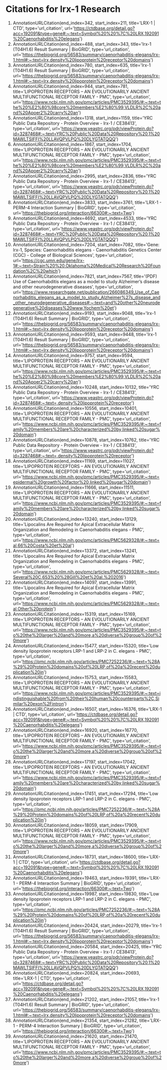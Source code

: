 # Citations for lrx-1 Research

1. AnnotationURLCitation(end_index=342, start_index=211, title='LRX-1 | CTD', type='url_citation', url='https://ctdbase.org/detail.go?acc=192091&type=gene#:~:text=Symbol%20%20%7C%20LRX,192091%20Caenorhabditis%20elegans')
2. AnnotationURLCitation(end_index=488, start_index=343, title='lrx-1 (T04H1.6) Result Summary | BioGRID', type='url_citation', url='https://thebiogrid.org/56583/summary/caenorhabditis-elegans/lrx-1.html#:~:text=lrx,density%20lipoprotein%20receptor%20domains')
3. AnnotationURLCitation(end_index=780, start_index=635, title='lrx-1 (T04H1.6) Result Summary | BioGRID', type='url_citation', url='https://thebiogrid.org/56583/summary/caenorhabditis-elegans/lrx-1.html#:~:text=lrx,density%20lipoprotein%20receptor%20domains')
4. AnnotationURLCitation(end_index=944, start_index=781, title='LIPOPROTEIN RECEPTORS – AN EVOLUTIONARILY ANCIENT MULTIFUNCTIONAL RECEPTOR FAMILY - PMC', type='url_citation', url='https://www.ncbi.nlm.nih.gov/pmc/articles/PMC3529395/#:~:text=the%20%E2%80%98core%20members%E2%80%99,VLDLR%2C%20and%20Apoer2%20carry%20an')
5. AnnotationURLCitation(end_index=1318, start_index=1159, title='YRC Public Data Repository - Protein Overview - lrx-1 / CE38413', type='url_citation', url='https://www.yeastrc.org/pdr/viewProtein.do?id=3287468#:~:text=YRC%20Public%20Data%20Repository%20,1%20MAWLTSIFFI%20LLAVQPVLPQ%20DLYGTATQQQ')
6. AnnotationURLCitation(end_index=1867, start_index=1704, title='LIPOPROTEIN RECEPTORS – AN EVOLUTIONARILY ANCIENT MULTIFUNCTIONAL RECEPTOR FAMILY - PMC', type='url_citation', url='https://www.ncbi.nlm.nih.gov/pmc/articles/PMC3529395/#:~:text=the%20%E2%80%98core%20members%E2%80%99,VLDLR%2C%20and%20Apoer2%20carry%20an')
7. AnnotationURLCitation(end_index=2995, start_index=2836, title='YRC Public Data Repository - Protein Overview - lrx-1 / CE38413', type='url_citation', url='https://www.yeastrc.org/pdr/viewProtein.do?id=3287468#:~:text=YRC%20Public%20Data%20Repository%20,1%20MAWLTSIFFI%20LLAVQPVLPQ%20DLYGTATQQQ')
8. AnnotationURLCitation(end_index=3833, start_index=3761, title='LRX-1 - PERM-4 Interaction Summary | BioGRID', type='url_citation', url='https://thebiogrid.org/interaction/66300#:~:text=Two')
9. AnnotationURLCitation(end_index=4692, start_index=4533, title='YRC Public Data Repository - Protein Overview - lrx-1 / CE38413', type='url_citation', url='https://www.yeastrc.org/pdr/viewProtein.do?id=3287468#:~:text=YRC%20Public%20Data%20Repository%20,1%20MAWLTSIFFI%20LLAVQPVLPQ%20DLYGTATQQQ')
10. AnnotationURLCitation(end_index=7204, start_index=7082, title='Gene: lrx-1, Species: Caenorhabditis elegans - Caenorhabditis Genetics Center (CGC) - College of Biological Sciences', type='url_citation', url='https://cgc.umn.edu/gene/lrx-1#:~:text=Strain%20%20,Oklahoma%20Medical%20Research%20Foundation%2C%20which')
11. AnnotationURLCitation(end_index=7821, start_index=7567, title='(PDF) Use of Caenorhabditis elegans as a model to study Alzheimer’s disease and other neurodegenerative diseases', type='url_citation', url='https://www.researchgate.net/publication/266086349_Use_of_Caenorhabditis_elegans_as_a_model_to_study_Alzheimer%27s_disease_and_other_neurodegenerative_diseases#:~:text=and%20other%20neurodegenerative%20diseases%20www,Yochem%20et')
12. AnnotationURLCitation(end_index=9193, start_index=9048, title='lrx-1 (T04H1.6) Result Summary | BioGRID', type='url_citation', url='https://thebiogrid.org/56583/summary/caenorhabditis-elegans/lrx-1.html#:~:text=lrx,density%20lipoprotein%20receptor%20domains')
13. AnnotationURLCitation(end_index=9593, start_index=9448, title='lrx-1 (T04H1.6) Result Summary | BioGRID', type='url_citation', url='https://thebiogrid.org/56583/summary/caenorhabditis-elegans/lrx-1.html#:~:text=lrx,density%20lipoprotein%20receptor%20domains')
14. AnnotationURLCitation(end_index=9757, start_index=9594, title='LIPOPROTEIN RECEPTORS – AN EVOLUTIONARILY ANCIENT MULTIFUNCTIONAL RECEPTOR FAMILY - PMC', type='url_citation', url='https://www.ncbi.nlm.nih.gov/pmc/articles/PMC3529395/#:~:text=the%20%E2%80%98core%20members%E2%80%99,VLDLR%2C%20and%20Apoer2%20carry%20an')
15. AnnotationURLCitation(end_index=10248, start_index=10132, title='YRC Public Data Repository - Protein Overview - lrx-1 / CE38413', type='url_citation', url='https://www.yeastrc.org/pdr/viewProtein.do?id=3287468#:~:text=,density%20lipoprotein%20receptor')
16. AnnotationURLCitation(end_index=10556, start_index=10401, title='LIPOPROTEIN RECEPTORS – AN EVOLUTIONARILY ANCIENT MULTIFUNCTIONAL RECEPTOR FAMILY - PMC', type='url_citation', url='https://www.ncbi.nlm.nih.gov/pmc/articles/PMC3529395/#:~:text=family%20members%20are%20characterized%20by,linked%20sugar%20domain')
17. AnnotationURLCitation(end_index=10878, start_index=10762, title='YRC Public Data Repository - Protein Overview - lrx-1 / CE38413', type='url_citation', url='https://www.yeastrc.org/pdr/viewProtein.do?id=3287468#:~:text=,density%20lipoprotein%20receptor')
18. AnnotationURLCitation(end_index=11169, start_index=11027, title='LIPOPROTEIN RECEPTORS – AN EVOLUTIONARILY ANCIENT MULTIFUNCTIONAL RECEPTOR FAMILY - PMC', type='url_citation', url='https://www.ncbi.nlm.nih.gov/pmc/articles/PMC3529395/#:~:text=epidermal%20growth%20factor%20,linked%20sugar%20domain')
19. AnnotationURLCitation(end_index=11666, start_index=11511, title='LIPOPROTEIN RECEPTORS – AN EVOLUTIONARILY ANCIENT MULTIFUNCTIONAL RECEPTOR FAMILY - PMC', type='url_citation', url='https://www.ncbi.nlm.nih.gov/pmc/articles/PMC3529395/#:~:text=family%20members%20are%20characterized%20by,linked%20sugar%20domain')
20. AnnotationURLCitation(end_index=13240, start_index=13129, title='Lipocalins Are Required for Apical Extracellular Matrix Organization and Remodeling in Caenorhabditis elegans - PMC', type='url_citation', url='https://www.ncbi.nlm.nih.gov/pmc/articles/PMC5629328/#:~:text=al,66%20Costa%20et%20al')
21. AnnotationURLCitation(end_index=13372, start_index=13241, title='Lipocalins Are Required for Apical Extracellular Matrix Organization and Remodeling in Caenorhabditis elegans - PMC', type='url_citation', url='https://www.ncbi.nlm.nih.gov/pmc/articles/PMC5629328/#:~:text=Several%20C,653%20%28Gill%20et%20al.%202016')
22. AnnotationURLCitation(end_index=14097, start_index=13991, title='Lipocalins Are Required for Apical Extracellular Matrix Organization and Remodeling in Caenorhabditis elegans - PMC', type='url_citation', url='https://www.ncbi.nlm.nih.gov/pmc/articles/PMC5629328/#:~:text=al,Other%20protein')
23. AnnotationURLCitation(end_index=15319, start_index=15169, title='LIPOPROTEIN RECEPTORS – AN EVOLUTIONARILY ANCIENT MULTIFUNCTIONAL RECEPTOR FAMILY - PMC', type='url_citation', url='https://www.ncbi.nlm.nih.gov/pmc/articles/PMC3529395/#:~:text=to%20the%20larger%20and%20more,a%20diverse%20group%20of%20more')
24. AnnotationURLCitation(end_index=15477, start_index=15320, title='Low density lipoprotein receptors LRP-1 and LRP-2 in C. elegans - PMC', type='url_citation', url='https://pmc.ncbi.nlm.nih.gov/articles/PMC7252236/#:~:text=%28A%29%20Protein%20domains%20of%20LRP,of%20a%20recent%20duplication%20in')
25. AnnotationURLCitation(end_index=15753, start_index=15583, title='LIPOPROTEIN RECEPTORS – AN EVOLUTIONARILY ANCIENT MULTIFUNCTIONAL RECEPTOR FAMILY - PMC', type='url_citation', url='https://www.ncbi.nlm.nih.gov/pmc/articles/PMC3529395/#:~:text=indistinguishable%20from%20their%20human%20counterparts%2C,Similar%20exon%2Fintron')
26. AnnotationURLCitation(end_index=16507, start_index=16376, title='LRX-1 | CTD', type='url_citation', url='https://ctdbase.org/detail.go?acc=192091&type=gene#:~:text=Symbol%20%20%7C%20LRX,192091%20Caenorhabditis%20elegans')
27. AnnotationURLCitation(end_index=16920, start_index=16770, title='LIPOPROTEIN RECEPTORS – AN EVOLUTIONARILY ANCIENT MULTIFUNCTIONAL RECEPTOR FAMILY - PMC', type='url_citation', url='https://www.ncbi.nlm.nih.gov/pmc/articles/PMC3529395/#:~:text=to%20the%20larger%20and%20more,a%20diverse%20group%20of%20more')
28. AnnotationURLCitation(end_index=17197, start_index=17042, title='LIPOPROTEIN RECEPTORS – AN EVOLUTIONARILY ANCIENT MULTIFUNCTIONAL RECEPTOR FAMILY - PMC', type='url_citation', url='https://www.ncbi.nlm.nih.gov/pmc/articles/PMC3529395/#:~:text=family%20members%20are%20characterized%20by,linked%20sugar%20domain')
29. AnnotationURLCitation(end_index=17451, start_index=17294, title='Low density lipoprotein receptors LRP-1 and LRP-2 in C. elegans - PMC', type='url_citation', url='https://pmc.ncbi.nlm.nih.gov/articles/PMC7252236/#:~:text=%28A%29%20Protein%20domains%20of%20LRP,of%20a%20recent%20duplication%20in')
30. AnnotationURLCitation(end_index=18059, start_index=17909, title='LIPOPROTEIN RECEPTORS – AN EVOLUTIONARILY ANCIENT MULTIFUNCTIONAL RECEPTOR FAMILY - PMC', type='url_citation', url='https://www.ncbi.nlm.nih.gov/pmc/articles/PMC3529395/#:~:text=to%20the%20larger%20and%20more,a%20diverse%20group%20of%20more')
31. AnnotationURLCitation(end_index=18731, start_index=18600, title='LRX-1 | CTD', type='url_citation', url='https://ctdbase.org/detail.go?acc=192091&type=gene#:~:text=Symbol%20%20%7C%20LRX,192091%20Caenorhabditis%20elegans')
32. AnnotationURLCitation(end_index=19463, start_index=19391, title='LRX-1 - PERM-4 Interaction Summary | BioGRID', type='url_citation', url='https://thebiogrid.org/interaction/66300#:~:text=Two')
33. AnnotationURLCitation(end_index=19987, start_index=19830, title='Low density lipoprotein receptors LRP-1 and LRP-2 in C. elegans - PMC', type='url_citation', url='https://pmc.ncbi.nlm.nih.gov/articles/PMC7252236/#:~:text=%28A%29%20Protein%20domains%20of%20LRP,of%20a%20recent%20duplication%20in')
34. AnnotationURLCitation(end_index=20424, start_index=20279, title='lrx-1 (T04H1.6) Result Summary | BioGRID', type='url_citation', url='https://thebiogrid.org/56583/summary/caenorhabditis-elegans/lrx-1.html#:~:text=lrx,density%20lipoprotein%20receptor%20domains')
35. AnnotationURLCitation(end_index=20584, start_index=20425, title='YRC Public Data Repository - Protein Overview - lrx-1 / CE38413', type='url_citation', url='https://www.yeastrc.org/pdr/viewProtein.do?id=3287468#:~:text=YRC%20Public%20Data%20Repository%20,1%20MAWLTSIFFI%20LLAVQPVLPQ%20DLYGTATQQQ')
36. AnnotationURLCitation(end_index=20824, start_index=20693, title='LRX-1 | CTD', type='url_citation', url='https://ctdbase.org/detail.go?acc=192091&type=gene#:~:text=Symbol%20%20%7C%20LRX,192091%20Caenorhabditis%20elegans')
37. AnnotationURLCitation(end_index=21202, start_index=21057, title='lrx-1 (T04H1.6) Result Summary | BioGRID', type='url_citation', url='https://thebiogrid.org/56583/summary/caenorhabditis-elegans/lrx-1.html#:~:text=lrx,density%20lipoprotein%20receptor%20domains')
38. AnnotationURLCitation(end_index=21354, start_index=21282, title='LRX-1 - PERM-4 Interaction Summary | BioGRID', type='url_citation', url='https://thebiogrid.org/interaction/66300#:~:text=Two')
39. AnnotationURLCitation(end_index=21620, start_index=21470, title='LIPOPROTEIN RECEPTORS – AN EVOLUTIONARILY ANCIENT MULTIFUNCTIONAL RECEPTOR FAMILY - PMC', type='url_citation', url='https://www.ncbi.nlm.nih.gov/pmc/articles/PMC3529395/#:~:text=to%20the%20larger%20and%20more,a%20diverse%20group%20of%20more')
